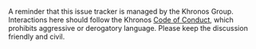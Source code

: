 <!--
Copyright 2014-2021 The Khronos Group Inc.
SPDX-License-Identifier: CC-BY-4.0
-->

A reminder that this issue tracker is managed by the Khronos Group.
Interactions here should follow the Khronos [Code of
Conduct](https://www.khronos.org/developers/code-of-conduct), which
prohibits aggressive or derogatory language. Please keep the discussion
friendly and civil.
